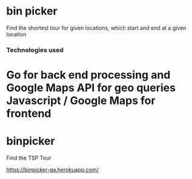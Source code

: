 # bin picker

Find the shortest tour for given locations, which start and end at a given location

### Technologies used
Go for back end processing and Google Maps API for geo queries
Javascript / Google Maps for frontend
=======
# binpicker
Find the TSP Tour

https://binpicker-ga.herokuapp.com/

